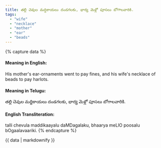 ```yaml
---
title: తల్లి చెవుల మద్దికాయలు దండగలకు, భార్య మెళ్లో పూసలు బోగాలవారికి.
tags:
  - "wife"
  - "necklace"
  - "mother"
  - "ear"
  - "beads"
---
```


{% capture data %}
#### Meaning in English:
His mother's ear-ornaments went to pay fines, and his wife's necklace of beads to pay harlots.

#### Meaning in Telugu:
తల్లి చెవుల మద్దికాయలు దండగలకు, భార్య మెళ్లో పూసలు బోగాలవారికి.

#### English Transliteration:
talli chevula maddikaayalu daMDagalaku, bhaarya meLlO poosalu bOgaalavaariki.
{% endcapture %}

{{ data | markdownify }}

